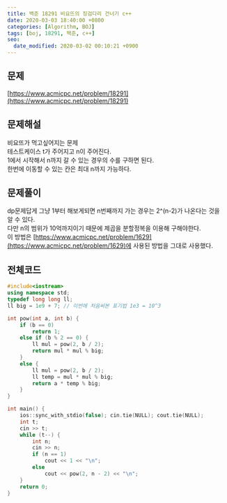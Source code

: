 ```yaml
---
title: 백준 18291 비요뜨의 징검다리 건너기 c++
date: 2020-03-03 18:40:00 +0800
categories: [Algorithm, BOJ]
tags: [boj, 18291, 백준, c++]
seo:
  date_modified: 2020-03-02 00:10:21 +0900
---
```


## 문제
[https://www.acmicpc.net/problem/18291](https://www.acmicpc.net/problem/18291)  


## 문제해설
비요뜨가 먹고싶어지는 문제  
테스트케이스 t가 주어지고 n이 주어진다.  
1에서 시작해서 n까지 갈 수 있는 경우의 수를 구하면 된다.  
한번에 이동할 수 있는 칸은 최대 n까지 가능하다.  

## 문제풀이
dp문제답게 그냥 1부터 해보게되면 n번째까지 가는 경우는 2^(n-2)가 나온다는 것을 알 수 있다.  
다만 n의 범위가 10억까지이기 때문에 제곱을 분할정복을 이용해 구해야한다.  
이 방법은 [https://www.acmicpc.net/problem/1629](https://www.acmicpc.net/problem/1629)에 사용된 방법을 그대로 사용했다.  


## 전체코드
```c++
#include<iostream>
using namespace std;
typedef long long ll;
ll big = 1e9 + 7; // 이번에 처음써본 표기법 1e3 = 10^3

int pow(int a, int b) {
	if (b == 0)
		return 1;
	else if (b % 2 == 0) {
		ll mul = pow(2, b / 2);
		return mul * mul % big;
	}
	else {
		ll mul = pow(2, b / 2);
		ll temp = mul * mul % big;
		return a * temp % big;
	}
}

int main() {
	ios::sync_with_stdio(false); cin.tie(NULL); cout.tie(NULL);
	int t;
	cin >> t;
	while (t--)	{
		int n;
		cin >> n;
		if (n == 1)
			cout << 1 << "\n";
		else
			cout << pow(2, n - 2) << "\n";
	}
	return 0;
}
```
